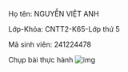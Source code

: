 Họ tên: NGUYỄN VIỆT ANH

Lớp-Khóa: CNTT2-K65-Lớp thứ 5

Mã sinh viên: 241224478

Chụp bài thực hành
![img](https://github.com/user-attachments/assets/7885f049-93e7-4ba2-86aa-2781cec89fb7)
